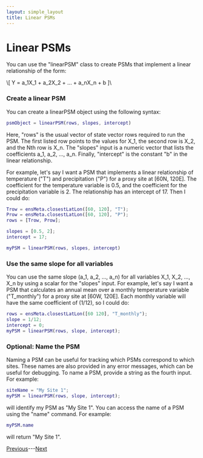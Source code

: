 ```yaml
---
layout: simple_layout
title: Linear PSMs
---
```


# Linear PSMs

You can use the "linearPSM" class to create PSMs that implement a linear relationship of the form:

\\[ Y = a_1X_1 + a_2X_2 + ... + a_nX_n + b ]\\



### Create a linear PSM
You can create a linearPSM object using the following syntax:
```matlab
psmObject = linearPSM(rows, slopes, intercept)
```

Here, "rows" is the usual vector of state vector rows required to run the PSM. The first listed row points to the values for X_1, the second row is X_2, and the Nth row is X_n. The "slopes" input is a numeric vector that lists the coefficients a_1, a_2, ..., a_n. Finally, "intercept" is the constant "b" in the linear relationship.

For example, let's say I want a PSM that implements a linear relationship of temperature ("T") and precipitation ("P") for a proxy site at [60N, 120E]. The coefficient for the temperature variable is 0.5, and the coefficient for the precipitation variable is 2. The relationship has an intercept of 17. Then I could do:
```matlab
Trow = ensMeta.closestLatLon([60, 120], "T");
Prow = ensMeta.closestLatLon([60, 120], "P");
rows = [Trow, Prow];

slopes = [0.5, 2];
intercept = 17;

myPSM = linearPSM(rows, slopes, intercept)
```

### Use the same slope for all variables

You can use the same slope (a_1, a_2, ..., a_n) for all variables X_1, X_2, ..., X_n by using a scalar for the "slopes" input. For example, let's say I want a PSM that calculates an annual mean over a monthly temperature variable ("T_monthly") for a proxy site at [60W, 120E]. Each monthly variable will have the same coefficient of (1/12), so I could do:
```matlab
rows = ensMeta.closestLatLon([60 120], "T_monthly");
slope = 1/12;
intercept = 0;
myPSM = linearPSM(rows, slope, intercept);
```

### Optional: Name the PSM

Naming a PSM can be useful for tracking which PSMs correspond to which sites. These names are also provided in any error messages, which can be useful for debugging. To name a PSM, provide a string as the fourth input. For example:
```matlab
siteName = "My Site 1";
myPSM = linearPSM(rows, slope, intercept);
```

will identify my PSM as "My Site 1". You can access the name of a PSM using the "name" command. For example:
```matlab
myPSM.name
```
will return "My Site 1".

[Previous](estimate)---[Next](in-progress)
